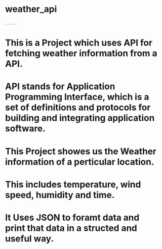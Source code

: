 # weather_api
.
.
.
.
.
# This is a Project which uses API for fetching weather information from a API.
# API stands for Application Programming Interface, which is a set of definitions and protocols for building and integrating application software.
# This Project showes us the Weather information of a perticular location.
# This includes temperature, wind speed, humidity and time.
# It Uses JSON to foramt data and print that data in a structed and useful way. 
